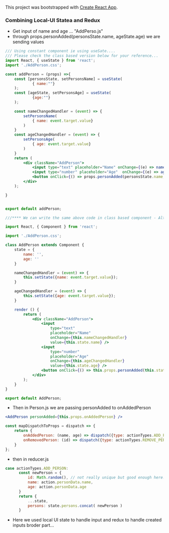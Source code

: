 This project was bootstrapped with [Create React App](https://github.com/facebookincubator/create-react-app).

### Combining Local-UI Statea and Redux
* Get input of name and age ... "AddPerso.js"
* through props.personAdded(personsState.name, ageState.age) we are sending values
```jsx
/// Using constant component ie using useSate....
/// Please check the class based version below for your reference...
import React, { useState } from 'react';
import './AddPerson.css';

const addPerson = (props) =>{
    const [personsState, setPersonsName] = useState(
            { name:""}
    );
    const [ageState, setPersonsAge] = useState(
            {age:""}
    );

    const nameChangedHandler = (event) => {
        setPersonsName( 
            { name: event.target.value}
        )
    }
    const ageChangedHandler = (event) => {
        setPersonsAge( 
            { age: event.target.value}
        )
    }
    return (
        <div className="AddPerson">
            <input type="text" placeholder="Name" onChange={(e) => nameChangedHandler(e)} value={personsState.name}/>
            <input type="number" placeholder="Age"  onChange={(e) => ageChangedHandler(e)} value={ageState.age}/>
            <button onClick={() => props.personAdded(personsState.name, ageState.age)}>Add Person</button>
        </div>
    );

}


export default addPerson;
```
```jsx
///**** We can write the same above code in class based component - Alternate way ......

import React, { Component } from 'react';

import './AddPerson.css';

class AddPerson extends Component {
    state = {
        name: '',
        age: ''
    }

    nameChangedHandler = (event) => {
        this.setState({name: event.target.value});
    }

    ageChangedHandler = (event) => {
        this.setState({age: event.target.value});
    }

    render () {
        return (
            <div className="AddPerson">
                <input 
                    type="text" 
                    placeholder="Name" 
                    onChange={this.nameChangedHandler}
                    value={this.state.name} />
                <input 
                    type="number" 
                    placeholder="Age"
                    onChange={this.ageChangedHandler}
                    value={this.state.age} />
                <button onClick={() => this.props.personAdded(this.state.name, this.state.age)}>Add Person</button>
            </div>
        );
    }
}

export default AddPerson;
```


* Then in Person.js we are passing personAdded to onAddedPerson
```jsx
<AddPerson personAdded={this.props.onAddedPerson} />

const mapDispatchToProps = dispatch => {
    return {
        onAddedPerson: (name, age) => dispatch({type: actionTypes.ADD_PERSON, personData:{name: name, age: age}}),
        onRemovedPerson: (id) => dispatch({type: actionTypes.REMOVE_PERSON, personId: id})
    }
};
```
* then in reducer.js
```jsx
case actionTypes.ADD_PERSON:
      const newPerson = {
          id: Math.random(), // not really unique but good enough here!
          name: action.personData.name,
          age: action.personData.age
      }
      return {
          ...state,
          persons: state.persons.concat( newPerson )
      }
```

* Here we used local UI state to handle input and redux to handle created inputs broder part...
